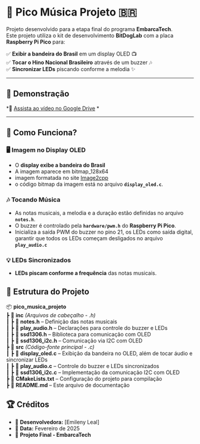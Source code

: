 # 🎵 Pico Música Projeto 🇧🇷

Projeto desenvolvido para a etapa final do programa **EmbarcaTech**.  
Este projeto utiliza o kit de desenvolvimento **BitDogLab** com a placa **Raspberry Pi Pico** para:

✅ **Exibir a bandeira do Brasil** em um display OLED 📺  
✅ **Tocar o Hino Nacional Brasileiro** através de um buzzer 🎶  
✅ **Sincronizar LEDs** piscando conforme a melodia ✨  

---

## 📸 Demonstração  
*🎥 [Assista ao vídeo no Google Drive](https://drive.google.com/file/d/1mZjT8pG70cVM45tFM_qZFiQH78tezaNR/view?usp=drive_link)
*  

---
## 🚀 Como Funciona?

### 🖥️ Imagem no Display OLED  
- O **display exibe a bandeira do Brasil**   
- A imagem aparece em bitmap_128x64 
- imagem formatada no site [Image2cpp](https://javl.github.io/image2cpp/)
- o código bitmap da imagem está no arquivo **`display_oled.c`**.

### 🎶 Tocando Música  
- As notas musicais, a melodia e a duração estão definidas no arquivo **`notes.h`**.  
- O buzzer é controlado pela **`hardware/pwm.h`** do **Raspberry Pi Pico**.  
- Inicializa a saída PWM do buzzer no pino 21, os LEDs como saída digital, garantir que todos os LEDs começam desligados no arquivo **`play_audio.c`**

### 💡 LEDs Sincronizados  
- **LEDs piscam conforme a frequência** das notas musicais.   


## 📂 Estrutura do Projeto

📦 **pico_musica_projeto**  
 ┣ 📂 **inc** *(Arquivos de cabeçalho - .h)*  
 ┃ ┣ 📜 **notes.h** – Definição das notas musicais  
 ┃ ┣ 📜 **play_audio.h** – Declarações para controle do buzzer e LEDs  
 ┃ ┣ 📜 **ssd1306.h** – Biblioteca para comunicação com OLED  
 ┃ ┣ 📜 **ssd1306_i2c.h** – Comunicação via I2C com OLED  
 ┣ 📂 **src** *(Código-fonte principal - .c)*  
 ┃ ┣ 📜 **display_oled.c** – Exibição da bandeira no OLED, além de tocar áudio e sincronizar LEDs  
 ┃ ┣ 📜 **play_audio.c** – Controle do buzzer e LEDs sincronizados  
 ┃ ┣ 📜 **ssd1306_i2c.c** – Implementação da comunicação I2C com OLED  
 ┣ 📜 **CMakeLists.txt** – Configuração do projeto para compilação  
 ┣ 📜 **README.md** – Este arquivo de documentação  



## 🏆 Créditos

- 👤 **Desenvolvedora:** [Emileny Leal]
- 📅 **Data:** Fevereiro de 2025
- 🏫 **Projeto Final - EmbarcaTech**
